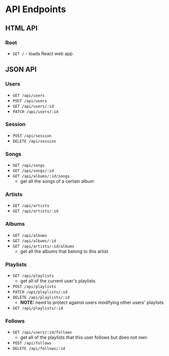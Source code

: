 # API Endpoints

## HTML API

### Root

- `GET /` - loads React web app

## JSON API

### Users

- `GET /api/users`
- `POST /api/users`
- `GET /api/users/:id`
- `PATCH /api/users/:id`

### Session

- `POST /api/session`
- `DELETE /api/session`

### Songs

- `GET /api/songs`
- `GET /api/songs/:id`
- `GET /api/albums/:id/songs`
  - get all the songs of a certain album

### Artists

- `GET /api/artists`
- `GET /api/artists/:id`

### Albums

- `GET /api/albums`
- `GET /api/albums/:id`
- `GET /api/artists/:id/albums`
  - get all the albums that belong to this artist

### Playlists
- `GET /api/playlists`
  - get all of the current user's playlists
- `POST /api/playlists`
- `PATCH /api/playlists/:id`
- `DELETE /api/playlists/:id`
  - **NOTE:** need to protect against users modifying other users' playlists
- `GET /api/playlists/:id`


### Follows
- `GET /api/users/:id/follows`
  - get all of the playlists that this user follows but does not own
- `POST /api/follows`
- `DELETE /api/follows/:id`
